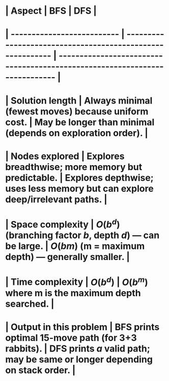 # | Aspect                     | BFS                                                        | DFS                                                                         |
# | -------------------------- | ---------------------------------------------------------- | --------------------------------------------------------------------------- |
# | **Solution length**        | Always minimal (fewest moves) because uniform cost.        | May be longer than minimal (depends on exploration order).                  |
# | **Nodes explored**         | Explores breadthwise; more memory but predictable.         | Explores depthwise; uses less memory but can explore deep/irrelevant paths. |
# | **Space complexity**       | $O(b^d)$ (branching factor $b$, depth $d$) — can be large. | $O(bm)$ (m = maximum depth) — generally smaller.                            |
# | **Time complexity**        | $O(b^d)$                                                   | $O(b^m)$ where m is the maximum depth searched.                             |
# | **Output in this problem** | BFS prints optimal 15-move path (for 3+3 rabbits).         | DFS prints *a* valid path; may be same or longer depending on stack order.  |

